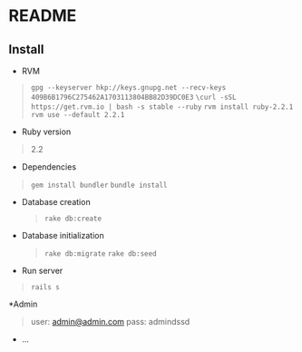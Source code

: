 # README
## Install

* RVM 
>`gpg --keyserver hkp://keys.gnupg.net --recv-keys 409B6B1796C275462A1703113804BB82D39DC0E3`
>`\curl -sSL https://get.rvm.io | bash -s stable --ruby`
> `rvm install ruby-2.2.1`
> `rvm use --default 2.2.1`

* Ruby version
>2.2

* Dependencies
>`gem install bundler`
> `bundle install`
* Database creation
  >`rake db:create`

* Database initialization
  >`rake db:migrate`
  >`rake db:seed`

* Run server 
> `rails s`

*Admin 
>user: admin@admin.com
>pass: admindssd

* ...
